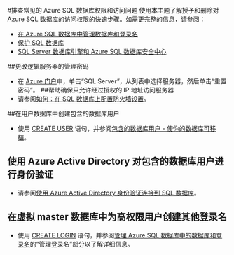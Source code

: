 <properties
	pageTitle="排查 Azure SQL 数据库权限和访问问题"
	description="排查常见权限、访问、用户和登录问题的快速步骤"
	services="sql-database"
	documentationCenter=""
	authors="v-shysun"
	manager="msmets"
	editor=""/>

<tags
	ms.service="sql-database"
	ms.date="03/28/2016"
	wacn.date="04/22/2016"/>

#排查常见的 Azure SQL 数据库权限和访问问题
使用本主题了解授予和删除对 Azure SQL 数据库的访问权限的快速步骤。如需更完整的信息，请参阅：

- [在 Azure SQL 数据库中管理数据库和登录名](/documentation/articles/sql-database-manage-logins)
- [保护 SQL 数据库](/documentation/articles/sql-database-security)
- [SQL Server 数据库引擎和 Azure SQL 数据库安全中心](https://msdn.microsoft.com/zh-cn/library/bb510589)

##更改逻辑服务器的管理密码
- 在 [Azure 门户](https://manage.windowsazure.cn)中，单击“SQL Server”，从列表中选择服务器，然后单击“重置密码”。
##帮助确保只允许经过授权的 IP 地址访问服务器
- 请参阅[如何：在 SQL 数据库上配置防火墙设置](/documentation/articles/sql-database-configure-firewall-settings)。

##在用户数据库中创建包含的数据库用户
- 使用 [CREATE USER](https://msdn.microsoft.com/zh-cn/library/ms173463.aspx) 语句，并参阅[包含的数据库用户 - 使你的数据库可移植](https://msdn.microsoft.com/zh-cn/library/ff929188.aspx)。

## 使用 Azure Active Directory 对包含的数据库用户进行身份验证
- 请参阅[使用 Azure Active Directory 身份验证连接到 SQL 数据库](/documentation/articles/sql-database-aad-authentication)。

## 在虚拟 master 数据库中为高权限用户创建其他登录名
- 使用 [CREATE LOGIN](https://msdn.microsoft.com/zh-cn/library/ms189751.aspx) 语句，并参阅[管理 Azure SQL 数据库中的数据库和登录名](/documentation/articles/sql-database-manage-logins)的“管理登录名”部分以了解详细信息。

<!---HONumber=Mooncake_0606_2016-->